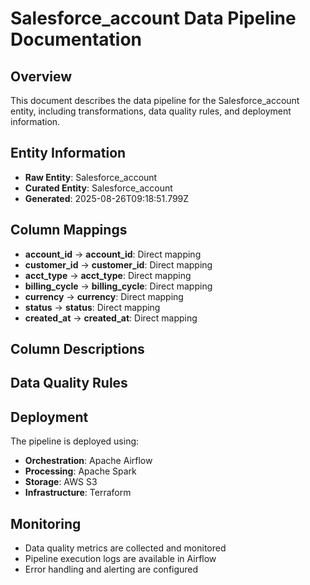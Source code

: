 # Salesforce_account Data Pipeline Documentation

## Overview
This document describes the data pipeline for the Salesforce_account entity, including transformations, data quality rules, and deployment information.

## Entity Information
- **Raw Entity**: Salesforce_account
- **Curated Entity**: Salesforce_account
- **Generated**: 2025-08-26T09:18:51.799Z

## Column Mappings
- **account_id** → **account_id**: Direct mapping
- **customer_id** → **customer_id**: Direct mapping
- **acct_type** → **acct_type**: Direct mapping
- **billing_cycle** → **billing_cycle**: Direct mapping
- **currency** → **currency**: Direct mapping
- **status** → **status**: Direct mapping
- **created_at** → **created_at**: Direct mapping

## Column Descriptions


## Data Quality Rules


## Deployment
The pipeline is deployed using:
- **Orchestration**: Apache Airflow
- **Processing**: Apache Spark
- **Storage**: AWS S3
- **Infrastructure**: Terraform

## Monitoring
- Data quality metrics are collected and monitored
- Pipeline execution logs are available in Airflow
- Error handling and alerting are configured